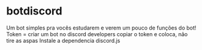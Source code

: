 # botdiscord
Um bot simples pra vocês estudarem e verem um pouco de funções do bot!
Token = criar um bot no discord developers copiar o token e coloca, não tire as aspas
Instale a dependencia discord.js
